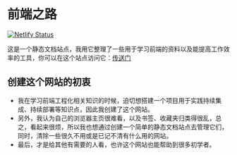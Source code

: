 # 前端之路

[![Netlify Status](https://api.netlify.com/api/v1/badges/4ec1dcac-fffb-400a-b498-2e58cc68f1d4/deploy-status)](https://app.netlify.com/sites/xianyuefer/deploys)

这是一个静态文档站点，我用它整理了一些用于学习前端的资料以及能提高工作效率的工具，你可以在这个站点访问它：[传送门](https://xianyuefer.netlify.app/)

## 创建这个网站的初衷

- 我在学习前端工程化相关知识的时候，迫切想搭建一个项目用于实践持续集成、持续部署等知识点，因此我创建了这个网站。
- 另外，我认为自己的浏览器主页很难看，以及书签、收藏夹归类得很乱，总之，看起来很烦，所以我也想通过创建一个简单的静态文档站点去管理它们，同时，清除一些很久不用或是已记不清有什么用的网站。
- 最后，才是给其他有需要的人看，也许这个网站也能帮助到很多初学者。
